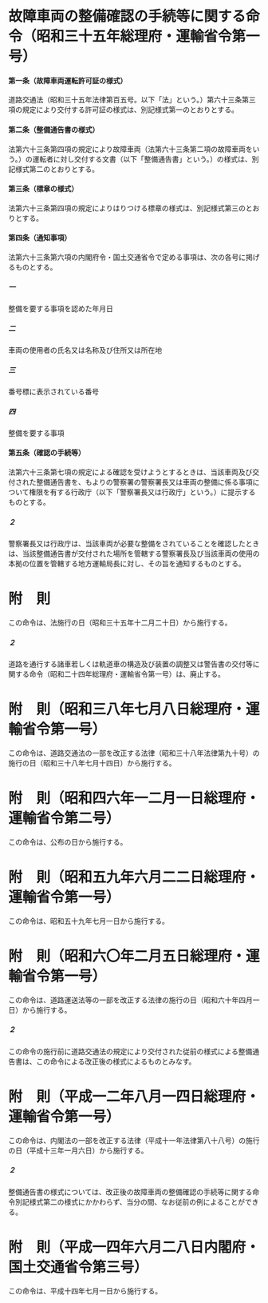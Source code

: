 # 故障車両の整備確認の手続等に関する命令（昭和三十五年総理府・運輸省令第一号）
#### 第一条（故障車両運転許可証の様式）
道路交通法（昭和三十五年法律第百五号。以下「法」という。）第六十三条第三項の規定により交付する許可証の様式は、別記様式第一のとおりとする。
#### 第二条（整備通告書の様式）
法第六十三条第四項の規定により故障車両（法第六十三条第二項の故障車両をいう。）の運転者に対し交付する文書（以下「整備通告書」という。）の様式は、別記様式第二のとおりとする。
#### 第三条（標章の様式）
法第六十三条第四項の規定によりはりつける標章の様式は、別記様式第三のとおりとする。
#### 第四条（通知事項）
法第六十三条第六項の内閣府令・国土交通省令で定める事項は、次の各号に掲げるものとする。
##### 一
整備を要する事項を認めた年月日
##### 二
車両の使用者の氏名又は名称及び住所又は所在地
##### 三
番号標に表示されている番号
##### 四
整備を要する事項
#### 第五条（確認の手続等）
法第六十三条第七項の規定による確認を受けようとするときは、当該車両及び交付された整備通告書を、もよりの警察署の警察署長又は車両の整備に係る事項について権限を有する行政庁（以下「警察署長又は行政庁」という。）に提示するものとする。
##### ２
警察署長又は行政庁は、当該車両が必要な整備をされていることを確認したときは、当該整備通告書が交付された場所を管轄する警察署長及び当該車両の使用の本拠の位置を管轄する地方運輸局長に対し、その旨を通知するものとする。
# 附　則
この命令は、法施行の日（昭和三十五年十二月二十日）から施行する。
##### ２
道路を通行する諸車若しくは軌道車の構造及び装置の調整又は警告書の交付等に関する命令（昭和二十四年総理府・運輸省令第一号）は、廃止する。
# 附　則（昭和三八年七月八日総理府・運輸省令第一号）
この命令は、道路交通法の一部を改正する法律（昭和三十八年法律第九十号）の施行の日（昭和三十八年七月十四日）から施行する。
# 附　則（昭和四六年一二月一日総理府・運輸省令第二号）
この命令は、公布の日から施行する。
# 附　則（昭和五九年六月二二日総理府・運輸省令第一号）
この命令は、昭和五十九年七月一日から施行する。
# 附　則（昭和六〇年二月五日総理府・運輸省令第一号）
この命令は、道路運送法等の一部を改正する法律の施行の日（昭和六十年四月一日）から施行する。
##### ２
この命令の施行前に道路交通法の規定により交付された従前の様式による整備通告書は、この命令による改正後の様式によるものとみなす。
# 附　則（平成一二年八月一四日総理府・運輸省令第一号）
この命令は、内閣法の一部を改正する法律（平成十一年法律第八十八号）の施行の日（平成十三年一月六日）から施行する。
##### ２
整備通告書の様式については、改正後の故障車両の整備確認の手続等に関する命令別記様式第二の様式にかかわらず、当分の間、なお従前の例によることができる。
# 附　則（平成一四年六月二八日内閣府・国土交通省令第三号）
この命令は、平成十四年七月一日から施行する。
